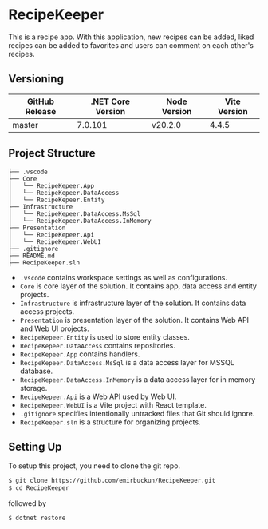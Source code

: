 # RecipeKeeper

This is a recipe app. With this application, new recipes can be added, 
liked recipes can be added to favorites and users can comment on each other's recipes.

## Versioning
| GitHub Release | .NET Core Version | Node Version | Vite Version |
|----------------|-------------------|--------------|--------------|
| master | 7.0.101 | v20.2.0 | 4.4.5 |

## Project Structure
```
├── .vscode
├── Core
│   └── RecipeKepeer.App
│   └── RecipeKepeer.DataAccess
│   └── RecipeKepeer.Entity
├── Infrastructure
│   └── RecipeKepeer.DataAccess.MsSql
│   └── RecipeKepeer.DataAccess.InMemory
├── Presentation
│   └── RecipeKepeer.Api
│   └── RecipeKepeer.WebUI
├── .gitignore
├── README.md
├── RecipeKeeper.sln
```

- `.vscode` contains workspace settings as well as configurations.
- `Core` is core layer of the solution. It contains app, data access and entity projects.
- `Infrastructure` is infrastructure layer of the solution. It contains data access projects.
- `Presentation` is presentation layer of the solution. It contains Web API and Web UI projects.
- `RecipeKepeer.Entity` is used to store entity classes.
- `RecipeKepeer.DataAccess` contains repositories.
- `RecipeKepeer.App` contains handlers.
- `RecipeKepeer.DataAccess.MsSql` is a data access layer for MSSQL database.
- `RecipeKepeer.DataAccess.InMemory` is a data access layer for in memory storage.
- `RecipeKepeer.Api` is a Web API used by Web UI.
- `RecipeKepeer.WebUI` is a Vite project with React template.
- `.gitignore` specifies intentionally untracked files that Git should ignore.
- `RecipeKeeper.sln` is a structure for organizing projects.

## Setting Up

To setup this project, you need to clone the git repo.

```sh
$ git clone https://github.com/emirbuckun/RecipeKeeper.git
$ cd RecipeKeeper
```

followed by

```sh
$ dotnet restore
```
